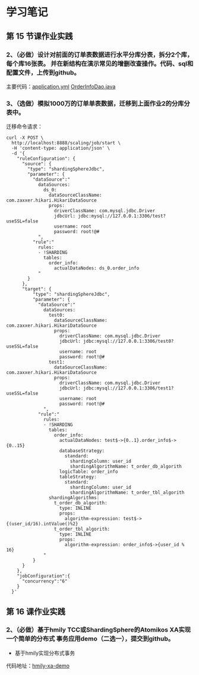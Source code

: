 # 学习笔记

## 第 15 节课作业实践

### 2、（必做）设计对前面的订单表数据进行水平分库分表，拆分2个库，每个库16张表。 并在新结构在演示常见的增删改查操作。代码、sql和配置文件，上传到github。

主要代码：[application.yml](https://github.com/wkk1994/JAVA-000/blob/main/sharding-crud-shardingsphere-jdbc/src/main/resources/application.yml) [OrderInfoDao.java](https://github.com/wkk1994/JAVA-000/blob/main/sharding-crud-shardingsphere-jdbc/src/main/java/com/wkk/learn/java/dynamic/data/source/dao/OrderInfoDao.java)

### 3、（选做）模拟1000万的订单单表数据，迁移到上面作业2的分库分表中。

迁移命令请求：

```text
curl -X POST \
  http://localhost:8888/scaling/job/start \
  -H 'content-type: application/json' \
  -d '{
    "ruleConfiguration": {
      "source": {
        "type": "shardingSphereJdbc",
        "parameter": {
          "dataSource":"
            dataSources:
              ds_0:
                dataSourceClassName: com.zaxxer.hikari.HikariDataSource
                props:
                  driverClassName: com.mysql.jdbc.Driver
                  jdbcUrl: jdbc:mysql://127.0.0.1:3306/test?useSSL=false
                  username: root
                  password: root!@#
            ",
          "rule":"
            rules:
            - !SHARDING
              tables:
                order_info:
                  actualDataNodes: ds_0.order_info
            "
        }
      },
      "target": {
          "type": "shardingSphereJdbc",
          "parameter": {
            "dataSource":"
              dataSources:
                test0:
                  dataSourceClassName: com.zaxxer.hikari.HikariDataSource
                  props:
                    driverClassName: com.mysql.jdbc.Driver
                    jdbcUrl: jdbc:mysql://127.0.0.1:3306/test0?useSSL=false
                    username: root
                    password: root!@#
                test1:
                  dataSourceClassName: com.zaxxer.hikari.HikariDataSource
                  props:
                    driverClassName: com.mysql.jdbc.Driver
                    jdbcUrl: jdbc:mysql://127.0.0.1:3306/test1?useSSL=false
                    username: root
                    password: root!@#
              ",
            "rule":"
              rules:
              - !SHARDING
                tables:
                  order_info:
                    actualDataNodes: test$->{0..1}.order_info$->{0..15}
                    databaseStrategy:
                      standard:
                        shardingColumn: user_id
                        shardingAlgorithmName: t_order_db_algorith
                    logicTable: order_info
                    tableStrategy:
                      standard:
                        shardingColumn: user_id
                        shardingAlgorithmName: t_order_tbl_algorith
                shardingAlgorithms:
                  t_order_db_algorith:
                    type: INLINE
                    props:
                      algorithm-expression: test$->{(user_id/16).intValue()%2}
                  t_order_tbl_algorith:
                    type: INLINE
                    props:
                      algorithm-expression: order_info$->{user_id % 16}
              "
          }
      }
    },
    "jobConfiguration":{
      "concurrency":"6"
    }
  }'
```

## 第 16 课作业实践

### 2、（必做）基于hmily TCC或ShardingSphere的Atomikos XA实现一个简单的分布式 事务应用demo（二选一），提交到github。

* 基于hmily实现分布式事务

代码地址：[hmily-xa-demo](https://github.com/wkk1994/JAVA-000/blob/main/hmily-xa-demo)